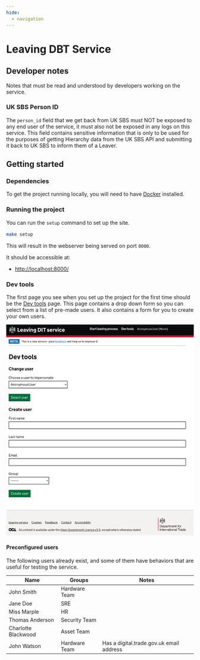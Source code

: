 ```yaml
---
hide:
  - navigation
---
```


# Leaving DBT Service

## Developer notes
Notes that must be read and understood by developers working on the service.

### UK SBS Person ID
The `person_id` field that we get back from UK SBS must NOT be exposed to any end user of the service, it must also not be exposed in any logs on this service.
This field contains sensitive information that is only to be used for the purposes of getting Hierarchy data from the UK SBS API and submitting it back to UK SBS to inform them of a Leaver.

## Getting started

### Dependencies
To get the project running locally, you will need to have [Docker](https://www.docker.com/) installed.

### Running the project

You can run the `setup` command to set up the site.

```bash
make setup
```

This will result in the webserver being served on port `8000`.

It should be accessible at:

- [http://localhost:8000/](http://localhost:8000/)

### Dev tools

The first page you see when you set up the project for the first time should be the [Dev tools](http://localhost:8000/dev-tools/) page. This page contains a drop down form so you can select from a list of pre-made users. It also contains a form for you to create your own users.

![Dev tools page](./images/dev-tools-page.png)

#### Preconfigured users

The following users already exist, and some of them have behaviors that are useful for testing the service.

| Name | Groups | Notes |
| --- | --- | --- |
| John Smith | Hardware Team | |
| Jane Doe | SRE | |
| Miss Marple | HR | |
| Thomas Anderson | Security Team | |
| Charlotte Blackwood | Asset Team | |
| John Watson | Hardware Team | Has a digital.trade.gov.uk email address |
